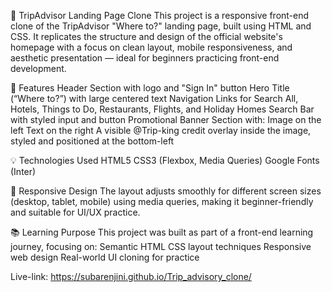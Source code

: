 🧳 TripAdvisor Landing Page Clone This project is a responsive front-end clone of the TripAdvisor "Where to?" landing page, built using HTML and CSS. It replicates the structure and design of the official website's homepage with a focus on clean layout, mobile responsiveness, and aesthetic presentation — ideal for beginners practicing front-end development.

🚀 Features Header Section with logo and "Sign In" button Hero Title (“Where to?”) with large centered text Navigation Links for Search All, Hotels, Things to Do, Restaurants, Flights, and Holiday Homes Search Bar with styled input and button Promotional Banner Section with: Image on the left Text on the right A visible @Trip-king credit overlay inside the image, styled and positioned at the bottom-left

💡 Technologies Used HTML5 CSS3 (Flexbox, Media Queries) Google Fonts (Inter)

📱 Responsive Design The layout adjusts smoothly for different screen sizes (desktop, tablet, mobile) using media queries, making it beginner-friendly and suitable for UI/UX practice.

📚 Learning Purpose This project was built as part of a front-end learning journey, focusing on: Semantic HTML CSS layout techniques Responsive web design Real-world UI cloning for practice

Live-link: https://subarenjini.github.io/Trip_advisory_clone/

